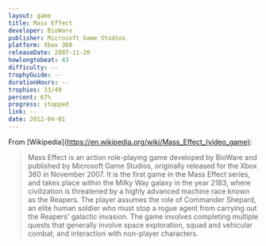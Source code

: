 ```yaml
---
layout: game
title: Mass Effect
developer: BioWare
publisher: Microsoft Game Studios
platform: Xbox 360
releaseDate: 2007-11-20
howlongtobeat: 43
difficulty: --
trophyGuide: --
durationHours: --
trophies: 33/49
percent: 67%
progress: stopped
link: --
date: 2012-04-01
---
```


From [Wikipedia](https://en.wikipedia.org/wiki/Mass_Effect_(video_game):

> Mass Effect is an action role-playing game developed by BioWare and published by Microsoft Game Studios, originally released for the Xbox 360 in November 2007. It is the first game in the Mass Effect series, and takes place within the Milky Way galaxy in the year 2183, where civilization is threatened by a highly advanced machine race known as the Reapers. The player assumes the role of Commander Shepard, an elite human soldier who must stop a rogue agent from carrying out the Reapers' galactic invasion. The game involves completing multiple quests that generally involve space exploration, squad and vehicular combat, and interaction with non-player characters.
